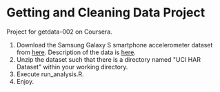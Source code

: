 Getting and Cleaning Data Project
===========

Project for getdata-002 on Coursera.

1. Download the Samsung Galaxy S smartphone accelerometer dataset from [here](https://d396qusza40orc.cloudfront.net/getdata%2Fprojectfiles%2FUCI%20HAR%20Dataset.zip).  Description of the data is [here](http://archive.ics.uci.edu/ml/datasets/Human+Activity+Recognition+Using+Smartphones).
2. Unzip the dataset such that there is a directory named "UCI HAR Dataset" within your working directory.
3. Execute run_analysis.R.
4. Enjoy.

